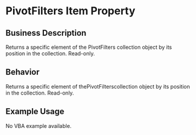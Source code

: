 # PivotFilters Item Property

## Business Description
Returns a specific element of the PivotFilters collection object by its position in the collection. Read-only.

## Behavior
Returns a specific element of thePivotFilterscollection object by its position in the collection. Read-only.

## Example Usage
No VBA example available.